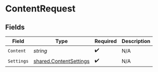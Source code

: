 # ContentRequest


## Fields

| Field                                                            | Type                                                             | Required                                                         | Description                                                      |
| ---------------------------------------------------------------- | ---------------------------------------------------------------- | ---------------------------------------------------------------- | ---------------------------------------------------------------- |
| `Content`                                                        | *string*                                                         | :heavy_check_mark:                                               | N/A                                                              |
| `Settings`                                                       | [shared.ContentSettings](../../models/shared/contentsettings.md) | :heavy_check_mark:                                               | N/A                                                              |